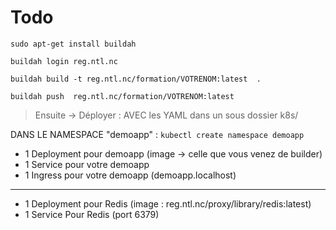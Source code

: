 # Todo

`sudo apt-get install buildah`


```
buildah login reg.ntl.nc

buildah build -t reg.ntl.nc/formation/VOTRENOM:latest  .

buildah push  reg.ntl.nc/formation/VOTRENOM:latest
```

> Ensuite -> Déployer :  AVEC les YAML dans un sous dossier k8s/

DANS LE NAMESPACE "demoapp"  :   `kubectl create namespace demoapp`

- 1 Deployment pour demoapp (image -> celle que vous venez de builder)
- 1 Service pour votre demoapp
- 1 Ingress pour votre demoapp (demoapp.localhost)

--- 

- 1 Deployment pour Redis (image : reg.ntl.nc/proxy/library/redis:latest) 
- 1 Service Pour Redis (port 6379)
